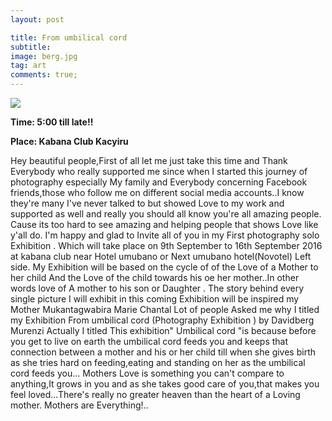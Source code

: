 ```yaml
---
layout: post

title: From umbilical cord
subtitle: 
image: berg.jpg
tag: art
comments: true;
---
```

<img src="{{site.github.url}}/img/berg.jpg">

<strong>Time: 5:00 till late!!</strong>

<strong>Place: Kabana Club Kacyiru </strong>

Hey beautiful people,First of all let me just take this time and Thank Everybody who really supported me since when I started this journey of photography especially My family and Everybody concerning Facebook friends,those who follow me on different social media accounts..I know they're many I've never talked to but showed Love to my work and supported as well and really you should all know you're all amazing people. Cause its too hard to see amazing and helping people that shows Love like y'all do.
I'm happy and glad to Invite all of you in my First photography solo Exhibition . Which will take place on 9th September to 16th September 2016 at kabana club near Hotel umubano or Next umubano hotel(Novotel) Left side.
My Exhibition will be based on the cycle of of the Love of a Mother to her child And the Love of the child towards his oe her mother..In other words love of A mother to his son or Daughter .
The story behind every single picture I will exhibit in this coming Exhibition will be inspired my Mother Mukantagwabira Marie Chantal
Lot of people Asked me why I titled my Exhibition From umbilical cord (Photography Exhibition ) by Davidberg Murenzi
Actually I titled This exhibition" Umbilical cord "is because before you get to live on earth the umbilical cord feeds you and keeps that connection between a mother and his or her child till when she gives birth as she tries hard on feeding,eating and standing on her as the umbilical cord feeds you... Mothers Love is something you can't compare to anything,It grows in you and as she takes good care of you,that makes you feel loved...There's really no greater heaven than the heart of a Loving mother.
Mothers are Everything!..